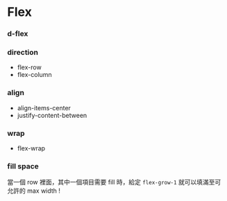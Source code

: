 # Flex



### d-flex

### direction

- flex-row 
- flex-column 


### align

- align-items-center
- justify-content-between 


### wrap

- flex-wrap


### fill space

當一個 row 裡面，其中一個項目需要 fill 時，給定 `flex-grow-1` 就可以填滿至可允許的 max width !